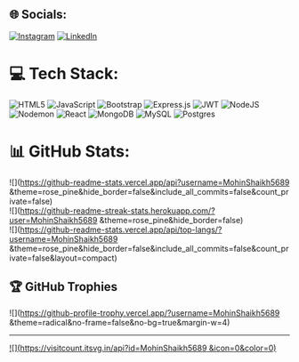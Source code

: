 
## 🌐 Socials:
[![Instagram](https://img.shields.io/badge/Instagram-%23E4405F.svg?logo=Instagram&logoColor=white)](https://instagram.com/mohinshaikh5689) [![LinkedIn](https://img.shields.io/badge/LinkedIn-%230077B5.svg?logo=linkedin&logoColor=white)](https://www.linkedin.com/in/mohin-shaikh-26a75b285/)

# 💻 Tech Stack:
![HTML5](https://img.shields.io/badge/html5-%23E34F26.svg?style=flat&logo=html5&logoColor=white) ![JavaScript](https://img.shields.io/badge/javascript-%23323330.svg?style=flat&logo=javascript&logoColor=%23F7DF1E) ![Bootstrap](https://img.shields.io/badge/bootstrap-%238511FA.svg?style=flat&logo=bootstrap&logoColor=white) ![Express.js](https://img.shields.io/badge/express.js-%23404d59.svg?style=flat&logo=express&logoColor=%2361DAFB) ![JWT](https://img.shields.io/badge/JWT-black?style=flat&logo=JSON%20web%20tokens) ![NodeJS](https://img.shields.io/badge/node.js-6DA55F?style=flat&logo=node.js&logoColor=white) ![Nodemon](https://img.shields.io/badge/NODEMON-%23323330.svg?style=flat&logo=nodemon&logoColor=%BBDEAD) ![React](https://img.shields.io/badge/react-%2320232a.svg?style=flat&logo=react&logoColor=%2361DAFB) ![MongoDB](https://img.shields.io/badge/MongoDB-%234ea94b.svg?style=flat&logo=mongodb&logoColor=white) ![MySQL](https://img.shields.io/badge/mysql-4479A1.svg?style=flat&logo=mysql&logoColor=white) ![Postgres](https://img.shields.io/badge/postgres-%23316192.svg?style=flat&logo=postgresql&logoColor=white)
# 📊 GitHub Stats:
![](https://github-readme-stats.vercel.app/api?username=MohinShaikh5689 &theme=rose_pine&hide_border=false&include_all_commits=false&count_private=false)<br/>
![](https://github-readme-streak-stats.herokuapp.com/?user=MohinShaikh5689 &theme=rose_pine&hide_border=false)<br/>
![](https://github-readme-stats.vercel.app/api/top-langs/?username=MohinShaikh5689 &theme=rose_pine&hide_border=false&include_all_commits=false&count_private=false&layout=compact)

## 🏆 GitHub Trophies
![](https://github-profile-trophy.vercel.app/?username=MohinShaikh5689 &theme=radical&no-frame=false&no-bg=true&margin-w=4)

---
[![](https://visitcount.itsvg.in/api?id=MohinShaikh5689 &icon=0&color=0)](https://visitcount.itsvg.in)

<!-- Proudly created with GPRM ( https://gprm.itsvg.in ) -->
